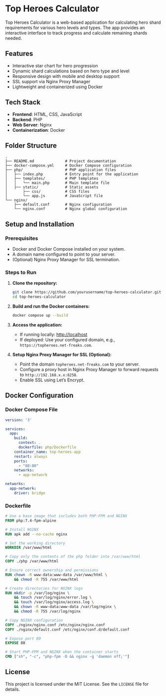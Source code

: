 # Top Heroes Calculator

Top Heroes Calculator is a web-based application for calculating hero shard requirements for various hero levels and types. The app provides an interactive interface to track progress and calculate remaining shards needed.

## Features

- Interactive star chart for hero progression
- Dynamic shard calculations based on hero type and level
- Responsive design with mobile and desktop support
- SSL support via Nginx Proxy Manager
- Lightweight and containerized using Docker

## Tech Stack

- **Frontend**: HTML, CSS, JavaScript
- **Backend**: PHP
- **Web Server**: Nginx
- **Containerization**: Docker

## Folder Structure

```
.
├── README.md              # Project documentation
├── docker-compose.yml     # Docker Compose configuration
├── php/                   # PHP application files
│   ├── index.php          # Entry point for the application
│   ├── templates/         # PHP templates
│   │   └── main.php       # Main template file
│   ├── static/            # Static assets
│       ├── css/           # CSS files
│       └── app.js         # JavaScript file
└── nginx/
    ├── default.conf       # Nginx configuration
    └── nginx.conf         # Nginx global configuration
```

## Setup and Installation

### Prerequisites

- Docker and Docker Compose installed on your system.
- A domain name configured to point to your server.
- (Optional) Nginx Proxy Manager for SSL termination.

### Steps to Run

1. **Clone the repository:**
   ```bash
   git clone https://github.com/yourusername/top-heroes-calculator.git
   cd top-heroes-calculator
   ```

2. **Build and run the Docker containers:**
   ```bash
   docker compose up --build
   ```

3. **Access the application:**
   - If running locally: [http://localhost](http://localhost)
   - If deployed: Use your configured domain, e.g., `https://topheroes.net-freaks.com`.

4. **Setup Nginx Proxy Manager for SSL (Optional):**
   - Point the domain `topheroes.net-freaks.com` to your server.
   - Configure a proxy host in Nginx Proxy Manager to forward requests to `http://192.168.x.x:8258`.
   - Enable SSL using Let’s Encrypt.

## Docker Configuration

### Docker Compose File

```yaml
version: '3'

services:
  app:
    build:
      context: .
      dockerfile: php/Dockerfile
    container_name: top-heroes-app
    restart: always
    ports:
      - "80:80"
    networks:
      - app-network

networks:
  app-network:
    driver: bridge
```

### Dockerfile

```dockerfile
# Use a base image that includes both PHP-FPM and NGINX
FROM php:7.4-fpm-alpine

# Install NGINX
RUN apk add --no-cache nginx

# Set the working directory
WORKDIR /var/www/html

# Copy only the contents of the php folder into /var/www/html
COPY ./php /var/www/html

# Ensure correct ownership and permissions
RUN chown -R www-data:www-data /var/www/html \
    && chmod -R 755 /var/www/html

# Create directories for NGINX logs
RUN mkdir -p /var/log/nginx \
    && touch /var/log/nginx/error.log \
    && touch /var/log/nginx/access.log \
    && chown -R www-data:www-data /var/log/nginx \
    && chmod -R 755 /var/log/nginx

# Copy NGINX configuration
COPY ./nginx/nginx.conf /etc/nginx/nginx.conf
COPY ./nginx/default.conf /etc/nginx/conf.d/default.conf

# Expose port 80
EXPOSE 80

# Start PHP-FPM and NGINX when the container starts
CMD ["sh", "-c", "php-fpm -D && nginx -g 'daemon off;'"]
```

## License

This project is licensed under the MIT License. See the `LICENSE` file for details.
